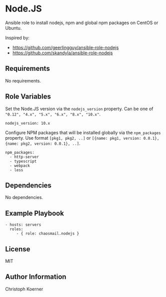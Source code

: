 Node.JS
=======

Ansible role to install nodejs, npm and global npm packages on CentOS or Ubuntu.

Inspired by:
- https://github.com/geerlingguy/ansible-role-nodejs
- https://github.com/skandyla/ansible-role-nodejs

Requirements
------------

No requirements.

Role Variables
--------------

Set the Node.JS version via the `nodejs_version` property. Can be one of `"0.12", "4.x", "5.x", "6.x", "8.x", "10.x"`.

    nodejs_version: 10.x

Configure NPM packages that will be installed globally via the `npm_packages` property. Use format `[pkg1, pkg2, ..]` or `[{name: pkg1, version: 0.0.1}, {name: pkg2, version: 0.0.1}, ..]`.

    npm_packages:
      - http-server
      - typescript
      - webpack
      - less

Dependencies
------------

No dependencies.

Example Playbook
----------------

    - hosts: servers
      roles:
         - { role: chaosmail.nodejs }

License
-------

MIT

Author Information
------------------

Christoph Koerner
